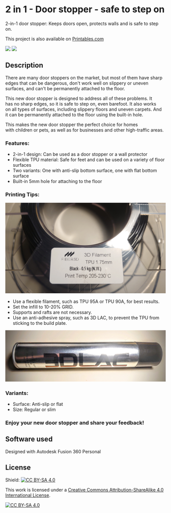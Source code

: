 # 2 in 1 - Door stopper - safe to step on

2-in-1 door stopper: Keeps doors open, protects walls and is safe to step on.

This project is also available on [Printables.com](https://www.printables.com/model/630588-2-in-1-door-stopper-safe-to-step-on)

![](https://github.com/ceskytunak/3dprint/blob/main/door-stopper/assets/dsc_3352.jpg)
![](https://github.com/ceskytunak/3dprint/blob/main/door-stopper/assets/dsc_3354.jpg)

## Description

There are many door stoppers on the market, but most of them have sharp edges that can be dangerous, don't work well on slippery or uneven surfaces, and can't be permanently attached to the floor.

This new door stopper is designed to address all of these problems. It has no sharp edges, so it is safe to step on, even barefoot. It also works on all types of surfaces, including slippery floors and uneven carpets. And it can be permanently attached to the floor using the built-in hole.

This makes the new door stopper the perfect choice for homes with children or pets, as well as for businesses and other high-traffic areas.

### Features:

-   2-in-1 design: Can be used as a door stopper or a wall protector
-   Flexible TPU material: Safe for feet and can be used on a variety of floor surfaces
-   Two variants: One with anti-slip bottom surface, one with flat bottom surface
-   Built-in 5mm hole for attaching to the floor

### Printing Tips:

![](https://github.com/ceskytunak/3dprint/blob/main/door-stopper/assets/dsc_3351.jpg)

-   Use a flexible filament, such as TPU 95A or TPU 90A, for best results.
-   Set the infill to 10-20% GRID.
-   Supports and rafts are not necessary.
-   Use an anti-adhesive spray, such as 3D LAC, to prevent the TPU from sticking to the build plate.

![](https://github.com/ceskytunak/3dprint/blob/main/door-stopper/assets/dsc_3363.jpg)

### Variants:

-   Surface: Anti-slip or flat
-   Size: Regular or slim

### Enjoy your new door stopper and share your feedback!

## Software used

Designed with Autodesk Fusion 360 Personal

## License

Shield: [![CC BY-SA 4.0][cc-by-sa-shield]][cc-by-sa]

This work is licensed under a
[Creative Commons Attribution-ShareAlike 4.0 International License][cc-by-sa].

[![CC BY-SA 4.0][cc-by-sa-image]][cc-by-sa]

[cc-by-sa]: http://creativecommons.org/licenses/by-sa/4.0/
[cc-by-sa-image]: https://licensebuttons.net/l/by-sa/4.0/88x31.png
[cc-by-sa-shield]: https://img.shields.io/badge/License-CC%20BY--SA%204.0-lightgrey.svg
